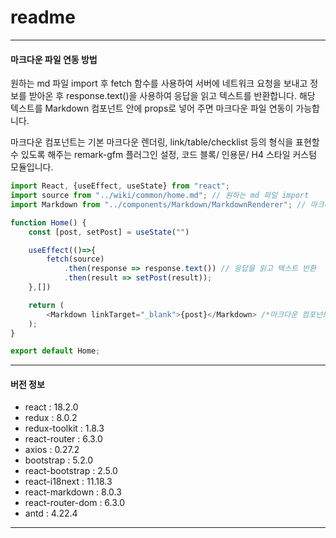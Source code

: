 # readme
***

#### 마크다운 파일 연동 방법

원하는 md 파일 import 후 fetch 함수를 사용하여 서버에 네트워크 요청을 보내고 정보를 받아온 후 response.text()을 사용하여 응답을 읽고 텍스트를 반환합니다.
해당 텍스트를 Markdown 컴포넌트 안에 props로 넣어 주면 마크다운 파일 연동이 가능합니다.   

마크다운 컴포넌트는 기본 마크다운 렌더링, link/table/checklist 등의 형식을 표현할 수 있도록 해주는 remark-gfm 플러그인 설정, 코드 블록/ 인용문/ H4 스타일 커스텀 모듈입니다.
```javascript
import React, {useEffect, useState} from "react";
import source from "../wiki/common/home.md"; // 원하는 md 파일 import
import Markdown from "../components/Markdown/MarkdownRenderer"; // 마크다운 컴포넌트 import

function Home() {
    const [post, setPost] = useState("")

    useEffect(()=>{
        fetch(source)
            .then(response => response.text()) // 응답을 읽고 텍스트 반환
            .then(result => setPost(result));
    },[])

    return (
        <Markdown linkTarget="_blank">{post}</Markdown> /*마크다운 컴포넌트에 md 파일 텍스트 전달*/
    );
}

export default Home;

```

***

#### 버전 정보

- react : 18.2.0
- redux : 8.0.2
- redux-toolkit : 1.8.3
- react-router : 6.3.0
- axios : 0.27.2
- bootstrap : 5.2.0
- react-bootstrap : 2.5.0
- react-i18next : 11.18.3
- react-markdown : 8.0.3
- react-router-dom : 6.3.0
- antd : 4.22.4

***
